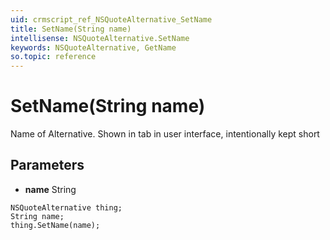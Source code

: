 ```yaml
---
uid: crmscript_ref_NSQuoteAlternative_SetName
title: SetName(String name)
intellisense: NSQuoteAlternative.SetName
keywords: NSQuoteAlternative, GetName
so.topic: reference
---
```


# SetName(String name)

Name of Alternative. Shown in tab in user interface, intentionally kept short

## Parameters

* **name** String

```crmscript
NSQuoteAlternative thing;
String name;
thing.SetName(name);
```

